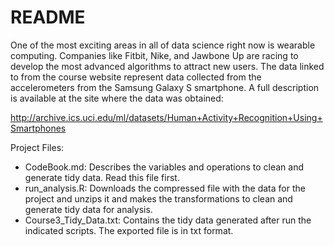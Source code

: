 # README

One of the most exciting areas in all of data science right now is wearable computing. Companies like Fitbit, Nike, and Jawbone Up are racing to develop the most advanced algorithms to attract new users. The data linked to from the course website represent data collected from the accelerometers from the Samsung Galaxy S smartphone. A full description is available at the site where the data was obtained:

http://archive.ics.uci.edu/ml/datasets/Human+Activity+Recognition+Using+Smartphones 

Project Files:

* CodeBook.md: Describes the variables and operations to clean and generate tidy data. Read this file first.
* run_analysis.R: Downloads the compressed file with the data for the project and unzips it and makes the transformations to clean and generate tidy data for analysis.
* Course3_Tidy_Data.txt: Contains the tidy data generated after run the indicated scripts. The exported file is in txt format.


